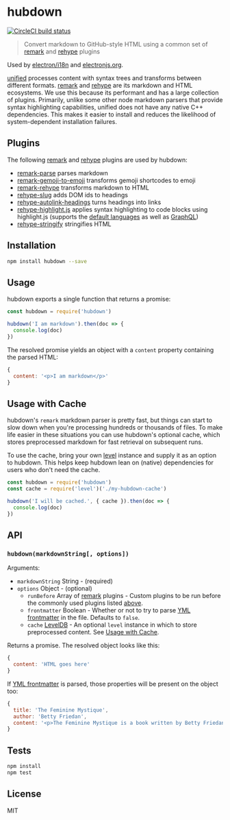 # hubdown

[![CircleCI build status](https://circleci.com/gh/electron/hubdown/tree/master.svg?style=svg)](https://circleci.com/gh/electron/hubdown/tree/master)

> Convert markdown to GitHub-style HTML using a common set of [remark] and [rehype] plugins

Used by [electron/i18n](https://github.com/electron/i18n)
and [electronjs.org](https://github.com/electron/electronjs.org).

[unified] processes content with syntax trees and transforms between different formats.
[remark] and [rehype] are its markdown and HTML ecosystems.
We use this because its performant and has a large collection of plugins.
Primarily, unlike some other node markdown parsers that provide syntax highlighting
capabilities, unified does not have any native C++ dependencies. This makes
it easier to install and reduces the likelihood of system-dependent installation
failures.

## Plugins

The following [remark] and [rehype] plugins are used by hubdown:

- [remark-parse](http://ghub.io/remark-parse) parses markdown
- [remark-gemoji-to-emoji](http://ghub.io/remark-gemoji-to-emoji) transforms gemoji shortcodes to emoji
- [remark-rehype](http://ghub.io/remark-rehype) transforms markdown to HTML
- [rehype-slug](http://ghub.io/rehype-slug) adds DOM ids to headings
- [rehype-autolink-headings](http://ghub.io/rehype-autolink-headings) turns headings into links
- [rehype-highlight.js](http://ghub.io/rehype-highlight) applies syntax highlighting to code blocks using highlight.js (supports the [default languages](https://github.com/highlightjs/highlight.js/blob/master/SUPPORTED_LANGUAGES.md) as well as [GraphQL](https://github.com/dpeek/highlightjs-graphql))
- [rehype-stringify](http://ghub.io/rehype-stringify) stringifies HTML

## Installation

```sh
npm install hubdown --save
```

## Usage

hubdown exports a single function that returns a promise:

```js
const hubdown = require('hubdown')

hubdown('I am markdown').then(doc => {
  console.log(doc)
})
```

The resolved promise yields an object with a `content` property
containing the parsed HTML:

```js
{
  content: '<p>I am markdown</p>'
}
```

## Usage with Cache

hubdown's `remark` markdown parser is pretty fast, but things can start to slow
down when you're processing hundreds or thousands of files. To make life easier
in these situations you can use hubdown's optional cache, which stores
preprocessed markdown for fast retrieval on subsequent runs.

To use the cache, bring your own [level](https://ghub.io/level) instance and
supply it as an option to hubdown. This helps keep hubdown lean on (native)
dependencies for users who don't need the cache.

```js
const hubdown = require('hubdown')
const cache = require('level')('./my-hubdown-cache')

hubdown('I will be cached.', { cache }).then(doc => {
  console.log(doc)
})
```

## API

### `hubdown(markdownString[, options])`

Arguments:

- `markdownString` String - (required)
- `options` Object - (optional)
  - `runBefore` Array of [remark] plugins - Custom plugins to be run before the commonly used plugins listed [above](#plugins).
  - `frontmatter` Boolean - Whether or not to try to parse [YML frontmatter] in
    the file. Defaults to `false`.
  - `cache` [LevelDB](https://ghub.io/level) - An optional `level` instance in which
  to store preprocessed content. See [Usage with Cache](#usage-with-cache).

Returns a promise. The resolved object looks like this:

```js
{
  content: 'HTML goes here'
}
```

If [YML frontmatter] is parsed, those properties will be present on the object too:

```js
{
  title: 'The Feminine Mystique',
  author: 'Betty Friedan',
  content: '<p>The Feminine Mystique is a book written by Betty Friedan which is widely credited with sparking the  beginning of second-wave feminism in the United States.</p>'
}
```

## Tests

```sh
npm install
npm test
```

## License

MIT

[unified]: http://ghub.io/unified
[remark]: http://ghub.io/remark
[rehype]: http://ghub.io/rehype
[YML frontmatter]: https://jekyllrb.com/docs/frontmatter
